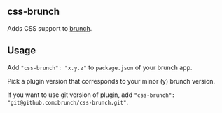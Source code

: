 ## css-brunch
Adds CSS support to [brunch](http://brunch.io).

## Usage
Add `"css-brunch": "x.y.z"` to `package.json` of your brunch app.

Pick a plugin version that corresponds to your minor (y) brunch version.

If you want to use git version of plugin, add
`"css-brunch": "git@github.com:brunch/css-brunch.git"`.
